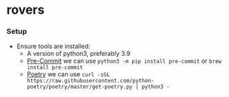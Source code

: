 # rovers

### Setup

- Ensure tools are installed:
  - A version of python3, preferably 3.9
  - [Pre-Commit](https://pre-commit.com/) we can use
    `python3 -m pip install pre-commit` or `brew install pre-commit`
  - [Poetry](https://python-poetry.org) we can use
    `curl -sSL https://raw.githubusercontent.com/python-poetry/poetry/master/get-poetry.py | python3 -`
